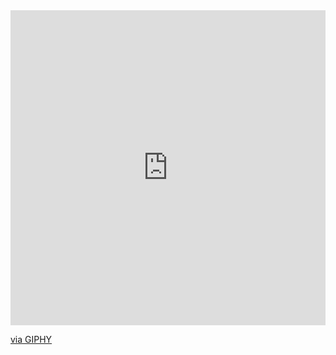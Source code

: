 <div style="width:100%;height:0;padding-bottom:100%;position:relative;"><iframe src="https://giphy.com/embed/EWqZuU1dEvc3PfWGy6" width="100%" height="100%" style="position:absolute" frameBorder="0" class="giphy-embed" allowFullScreen></iframe></div><p><a href="https://giphy.com/gifs/EWqZuU1dEvc3PfWGy6">via GIPHY</a></p>